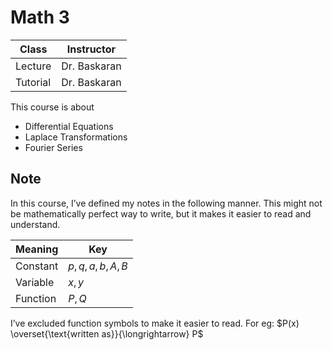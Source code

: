 # Math 3

| Class     | Instructor     |
| --------- | -------------- |
| Lecture   | Dr. Baskaran   |
| Tutorial  | Dr. Baskaran   |

This course is about

- Differential Equations
- Laplace Transformations
- Fourier Series

## Note

In this course, I’ve defined my notes in the following manner. This might not be mathematically perfect way to write, but it makes it easier to read and understand.

| Meaning  | Key                |
| -------- | ------------------ |
| Constant | $p, q, a, b, A, B$ |
| Variable | $x, y$             |
| Function | $P, Q$             |

I’ve excluded function symbols to make it easier to read. For eg: $P(x) \overset{\text{written as}}{\longrightarrow} P$
